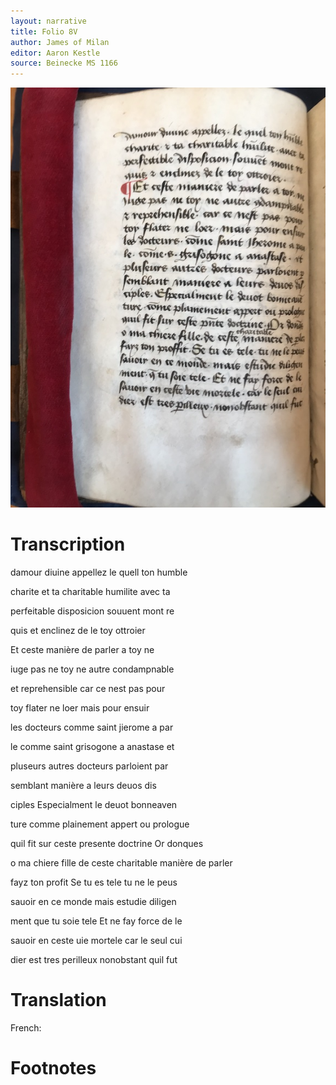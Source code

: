 ```yaml
---
layout: narrative
title: Folio 8V
author: James of Milan
editor: Aaron Kestle
source: Beinecke MS 1166
---
```


![Beinecke MS 1166 Folio 8V](https://raw.githubusercontent.com/oldfrenchtexts/L-aiguillon-d-amour-divine/master/assets/8V.jpg)

# Transcription

damour diuine appellez le quell ton humble

charite et ta charitable humilite avec ta

perfeitable disposicion souuent  mont re

quis et enclinez de le toy ottroier

Et ceste manière de parler a toy ne

iuge pas ne toy ne autre condampnable

et reprehensible car ce nest pas pour

toy flater ne loer mais pour ensuir

les docteurs comme saint jierome a par

le comme saint grisogone a anastase et

pluseurs autres docteurs parloient par

semblant manière a leurs deuos dis

ciples Especialment le deuot bonneaven

ture comme plainement appert ou prologue

quil fit sur ceste presente doctrine  Or donques

o ma chiere fille de ceste charitable manière de parler

fayz ton profit Se tu es tele tu ne le peus

sauoir en ce monde mais estudie diligen

ment que tu soie tele Et ne fay force de le

sauoir en ceste uie mortele car le seul cui

dier est tres perilleux nonobstant quil fut

# Translation

French: 

# Footnotes


